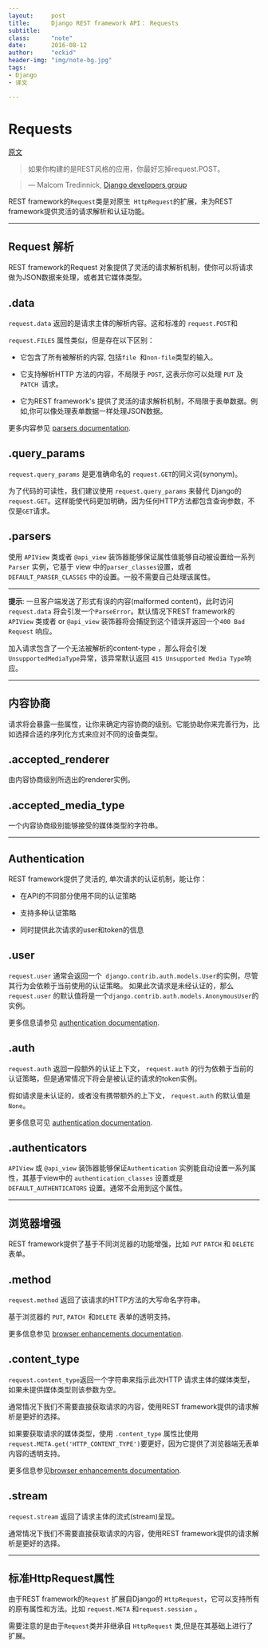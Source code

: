 ```yaml
---
layout:     post
title:      Django REST framework API： Requests
subtitle:   
class:		"note"
date:       2016-08-12
author:     "eckid"
header-img: "img/note-bg.jpg"
tags:
- Django
- 译文

---
```

# Requests

[原文](http://www.django-rest-framework.org/api-guide/requests/#requests)

>如果你构建的是REST风格的应用，你最好忘掉request.POST。

>— Malcom Tredinnick, [Django developers group](https://groups.google.com/d/topic/django-developers/dxI4qVzrBY4/discussion)

REST framework的` Request `类是对原生` HttpRequest`的扩展，来为REST framework提供灵活的请求解析和认证功能。

***

## Request 解析

REST framework的Request 对象提供了灵活的请求解析机制，使你可以将请求做为JSON数据来处理，或者其它媒体类型。

## .data

`request.data` 返回的是请求主体的解析内容。这和标准的 `request.POST`和 

`request.FILES` 属性类似，但是存在以下区别：

- 它包含了所有被解析的内容, 包括`file `和` non-file `类型的输入。

- 它支持解析HTTP 方法的内容，不局限于 `POST`, 这表示你可以处理 `PUT` 及`PATCH `请求。

- 它为REST framework's 提供了灵活的请求解析机制，不局限于表单数据。例如,你可以像处理表单数据一样处理JSON数据。

更多内容参见 [parsers documentation](http://www.django-rest-framework.org/api-guide/parsers/).

## .query_params

`request.query_params` 是更准确命名的 `request.GET`的同义词(synonym)。

为了代码的可读性，我们建议使用 `request.query_params` 来替代 Django的`request.GET`。这样能使代码更加明确，因为任何HTTP方法都包含查询参数，不仅是`GET`请求。

## .parsers

使用 `APIView` 类或者 `@api_view` 装饰器能够保证属性值能够自动被设置给一系列`Parser` 实例，它基于 view 中的` parser_classes `设置，或者`DEFAULT_PARSER_CLASSES` 中的设置。一般不需要自己处理该属性。

***

**提示**: 一旦客户端发送了形式有误的内容(malformed content)，此时访问 `request.data` 将会引发一个`ParseError`。默认情况下REST framework的 `APIView` 类或者 or `@api_view` 装饰器将会捕捉到这个错误并返回一个`400 Bad Request` 响应。

加入请求包含了一个无法被解析的content-type ，那么将会引发`UnsupportedMediaType`异常，该异常默认返回 `415 Unsupported Media Type`响应。

***

## 内容协商

请求将会暴露一些属性，让你来确定内容协商的级别。它能协助你来完善行为，比如选择合适的序列化方式来应对不同的设备类型。

## .accepted_renderer

由内容协商级别所选出的renderer实例。

## .accepted_media_type

一个内容协商级别能够接受的媒体类型的字符串。

***

## Authentication

REST framework提供了灵活的, 单次请求的认证机制，能让你：

- 在API的不同部分使用不同的认证策略

- 支持多种认证策略

- 同时提供此次请求的user和token的信息

## .user

`request.user` 通常会返回一个` django.contrib.auth.models.User`的实例，尽管其行为会依赖于当前使用的认证策略。
如果此次请求是未经认证的，那么 `request.user` 的默认值将是一个`django.contrib.auth.models.AnonymousUser`的实例。

更多信息请参见 [authentication documentation](http://www.django-rest-framework.org/api-guide/authentication/).

## .auth

`request.auth` 返回一段额外的认证上下文， `request.auth` 的行为依赖于当前的认证策略，但是通常情况下将会是被认证的请求的token实例。

假如请求是未认证的，或者没有携带额外的上下文， `request.auth` 的默认值是`None`。

更多信息可见 [authentication documentation](http://www.django-rest-framework.org/api-guide/authentication/).

## .authenticators

`APIView` 或 `@api_view` 装饰器能够保证`Authentication` 实例能自动设置一系列属性，其基于view中的 `authentication_classes` 设置或是`DEFAULT_AUTHENTICATORS` 设置。通常不会用到这个属性。

***

## 浏览器增强

REST framework提供了基于不同浏览器的功能增强，比如 `PUT` `PATCH` 和 `DELETE`表单。

## .method

`request.method` 返回了该请求的HTTP方法的大写命名字符串。

基于浏览器的 `PUT`, `PATCH `和`DELETE` 表单的透明支持。

更多信息参见 [browser enhancements documentation](http://www.django-rest-framework.org/topics/browser-enhancements/).

## .content_type

`request.content_type`返回一个字符串来指示此次HTTP 请求主体的媒体类型，如果未提供媒体类型则该参数为空。

通常情况下我们不需要直接获取请求的内容，使用REST framework提供的请求解析是更好的选择。

如果要获取请求的媒体类型，使用 `.content_type` 属性比使用 `request.META.get('HTTP_CONTENT_TYPE')`要更好，因为它提供了浏览器端无表单内容的透明支持。

更多信息参见[browser enhancements documentation](http://www.django-rest-framework.org/topics/browser-enhancements/).

## .stream

`request.stream` 返回了请求主体的流式(stream)呈现。

通常情况下我们不需要直接获取请求的内容，使用REST framework提供的请求解析是更好的选择。

***

## 标准HttpRequest属性

由于REST framework的`Request` 扩展自Django的 `HttpRequest`，它可以支持所有的原有属性和方法。比如 `request.META` 和`request.session` 。

需要注意的是由于`Request`类并非继承自 `HttpRequest` 类,但是在其基础上进行了扩展。

